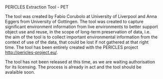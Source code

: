 PERICLES Extraction Tool - PET 

The tool was created by Fabio Corubolo at University of Liverpool and Anna Eggers from University of Gottingen. The tool was created to capture significant environment information from live environments to better support object use and reuse, in the scope of long-term preservation of data, i.e.  the aim of the tool is to collect important environmental information from the context of use of the data, that could be lost if not gathered at that right time. 
The tool has been entirely created with the PERICLES project http://pericles-project.eu/.

The tool has not been released at this time, as we are waiting authorisation for its licensing. The process is already in act and the tool should be avalaible soon.
